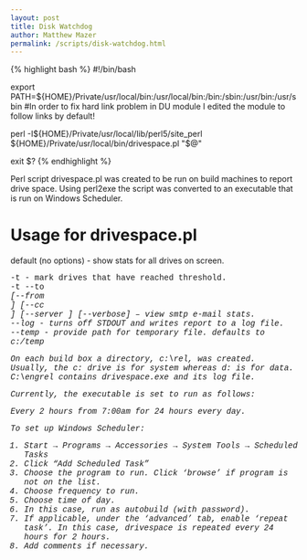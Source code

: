```yaml
---
layout: post
title: Disk Watchdog 
author: Matthew Mazer
permalink: /scripts/disk-watchdog.html
---
```

{% highlight bash %}
#!/bin/bash

export PATH=${HOME}/Private/usr/local/bin:/usr/local/bin:/bin:/sbin:/usr/bin:/usr/sbin
#In order to fix hard link problem in DU module I edited the module to follow links by default! 

perl -I${HOME}/Private/usr/local/lib/perl5/site_perl \
    ${HOME}/Private/usr/local/bin/drivespace.pl "$@"

exit $?
{% endhighlight %}

Perl script drivespace.pl was created to be run on build machines to report drive space.  Using perl2exe the script was converted to an executable that is run on Windows Scheduler.

Usage for drivespace.pl
======================

default (no options) - show stats for all drives on screen.

<span style="font-family:Courier">
-t <threshold percentage> - mark drives that have reached threshold.<br/>
-t <threshold percentage> --to <address> [--from <address>] [--cc <address>] [--server <smtp address>]
[--verbose] – view smtp e-mail stats.<br />
--log <filename> - turns off STDOUT and writes report to a log file. <br />
--temp <path> - provide path for temporary file.  defaults to c:/temp

On each build box a directory, c:\rel, was created.  Usually, the c: drive is for system whereas d: is for data.  C:\engrel contains drivespace.exe and its log file.

Currently, the executable is set to run as follows:

Every 2 hours from 7:00am for 24 hours every day.

To set up Windows Scheduler:

1. Start → Programs → Accessories → System Tools → Scheduled Tasks
2. Click “Add Scheduled Task”
3. Choose the program to run.  Click ‘browse’ if program is not on the list.  
4. Choose frequency to run.
5. Choose time of day.
6. In this case, run as autobuild (with password).
7. If applicable, under the ‘advanced’ tab, enable ‘repeat task’.  In this case, drivespace is repeated every 24 hours for 2 hours.
8. Add comments if necessary.


